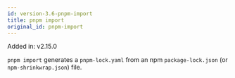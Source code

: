 ```yaml
---
id: version-3.6-pnpm-import
title: pnpm import
original_id: pnpm-import
---
```


Added in: v2.15.0

`pnpm import` generates a `pnpm-lock.yaml` from an npm `package-lock.json` (or `npm-shrinkwrap.json`) file.